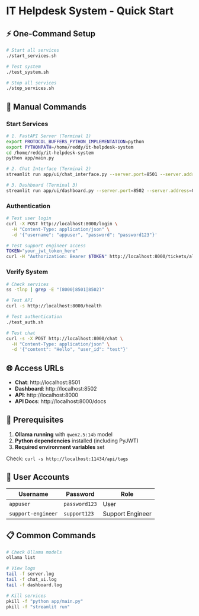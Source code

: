 # IT Helpdesk System - Quick Start

## ⚡ One-Command Setup

```bash
# Start all services
./start_services.sh

# Test system
./test_system.sh

# Stop all services  
./stop_services.sh
```

## 🎯 Manual Commands

### Start Services
```bash
# 1. FastAPI Server (Terminal 1)
export PROTOCOL_BUFFERS_PYTHON_IMPLEMENTATION=python
export PYTHONPATH=/home/reddy/it-helpdesk-system
cd /home/reddy/it-helpdesk-system
python app/main.py

# 2. Chat Interface (Terminal 2)  
streamlit run app/ui/chat_interface.py --server.port=8501 --server.address=0.0.0.0

# 3. Dashboard (Terminal 3)
streamlit run app/ui/dashboard.py --server.port=8502 --server.address=0.0.0.0
```

### Authentication
```bash
# Test user login
curl -X POST http://localhost:8000/login \
  -H "Content-Type: application/json" \
  -d '{"username": "appuser", "password": "password123"}'

# Test support engineer access
TOKEN="your_jwt_token_here"
curl -H "Authorization: Bearer $TOKEN" http://localhost:8000/tickets/all
```

### Verify System
```bash
# Check services
ss -tlnp | grep -E "(8000|8501|8502)"

# Test API
curl -s http://localhost:8000/health

# Test authentication
./test_auth.sh

# Test chat
curl -s -X POST http://localhost:8000/chat \
  -H "Content-Type: application/json" \
  -d '{"content": "Hello", "user_id": "test"}'
```

## 🌐 Access URLs

- **Chat**: http://localhost:8501
- **Dashboard**: http://localhost:8502  
- **API**: http://localhost:8000
- **API Docs**: http://localhost:8000/docs

## 🔧 Prerequisites

1. **Ollama running** with `qwen2.5:14b` model
2. **Python dependencies** installed (including PyJWT)
3. **Required environment variables** set

Check: `curl -s http://localhost:11434/api/tags`

## 👥 User Accounts

| Username | Password | Role |
|----------|----------|------|
| `appuser` | `password123` | User |
| `support-engineer` | `support123` | Support Engineer |

## 📋 Common Commands

```bash
# Check Ollama models
ollama list

# View logs
tail -f server.log
tail -f chat_ui.log  
tail -f dashboard.log

# Kill services
pkill -f "python app/main.py"
pkill -f "streamlit run"
```